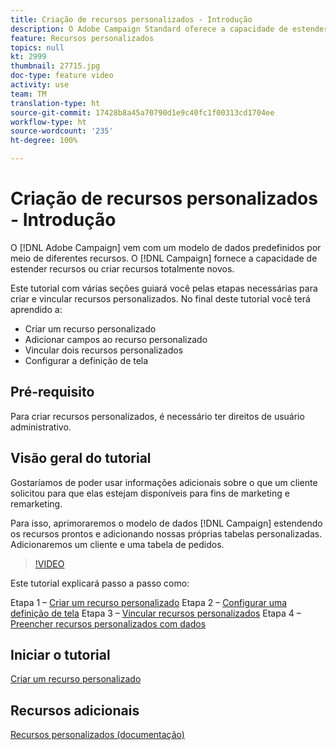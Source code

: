 ```yaml
---
title: Criação de recursos personalizados - Introdução
description: O Adobe Campaign Standard oferece a capacidade de estender recursos ou criar recursos totalmente novos. Este tutorial com várias seções guiará você pelas etapas necessárias para criar e vincular recursos personalizados.
feature: Recursos personalizados
topics: null
kt: 2999
thumbnail: 27715.jpg
doc-type: feature video
activity: use
team: TM
translation-type: ht
source-git-commit: 17428b8a45a70790d1e9c40fc1f00313cd1704ee
workflow-type: ht
source-wordcount: '235'
ht-degree: 100%

---
```



# Criação de recursos personalizados - Introdução

O [!DNL Adobe Campaign] vem com um modelo de dados predefinidos por meio de diferentes recursos. O [!DNL Campaign] fornece a capacidade de estender recursos ou criar recursos totalmente novos.

Este tutorial com várias seções guiará você pelas etapas necessárias para criar e vincular recursos personalizados. No final deste tutorial você terá aprendido a:

* Criar um recurso personalizado
* Adicionar campos ao recurso personalizado
* Vincular dois recursos personalizados
* Configurar a definição de tela

## Pré-requisito

Para criar recursos personalizados, é necessário ter direitos de usuário administrativo.

## Visão geral do tutorial

Gostaríamos de poder usar informações adicionais sobre o que um cliente solicitou para que elas estejam disponíveis para fins de marketing e remarketing.

Para isso, aprimoraremos o modelo de dados [!DNL Campaign] estendendo os recursos prontos e adicionando nossas próprias tabelas personalizadas. Adicionaremos um cliente e uma tabela de pedidos.

>[!VIDEO](https://video.tv.adobe.com/v/27715?quality=9)

Este tutorial explicará passo a passo como:

Etapa 1 – [Criar um recurso personalizado](./creating-a-custom-resource.md)
Etapa 2 – [Configurar uma definição de tela](./configuring-a-screen-definition-for-a-custom-resource.md)
Etapa 3 – [Vincular recursos personalizados](./linking-custom-resources.md)
Etapa 4 – [Preencher recursos personalizados com dados](./populate-custom-resources-with-data.md)

## Iniciar o tutorial

[Criar um recurso personalizado](./creating-a-custom-resource.md)

## Recursos adicionais

[Recursos personalizados (documentação)](https://experienceleague.adobe.com/docs/campaign-standard/using/working-with-apis/global-concepts/custom-resources.html?lang=pt-BR)
